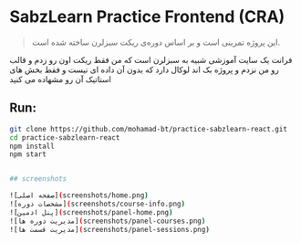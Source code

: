 # SabzLearn Practice Frontend (CRA)

> این پروژه تمرینی است و بر اساس دوره‌ی ریکت سبزلرن ساخته شده است.

فرانت یک سایت آموزشی شبیه به سبزلرن است که من فقط ریکت اون رو زدم و قالب رو من نزدم و پروژه بک اند لوکال دارد که بدون آن داده ای نیست و فقط بخش های استاتیک آن رو مشهاده می کنید

## Run:

```bash
git clone https://github.com/mohamad-bt/practice-sabzlearn-react.git
cd practice-sabzlearn-react
npm install
npm start


## screenshots

![صفحه اصلی](screenshots/home.png)
![مشخصات دوره](screenshots/course-info.png)
![پنل ادمین](screenshots/panel-home.png)
![مدیریت دوره ها](screenshots/panel-courses.png)
![مدیریت قسمت ها](screenshots/panel-sessions.png)
```
